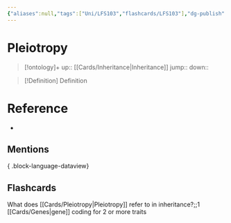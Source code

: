 ```yaml
---
{"aliases":null,"tags":["Uni/LFS103","flashcards/LFS103"],"dg-publish":true,"permalink":"/cards/pleiotropy/","dgPassFrontmatter":true}
---
```


# Pleiotropy

> [!ontology]+
> up:: [[Cards/Inheritance\|Inheritance]]
> jump:: 
> down:: 

> [!Definition] Definition

# Reference

- 

## Mentions


{ .block-language-dataview}

## Flashcards

What does [[Cards/Pleiotropy\|Pleiotropy]] refer to in inheritance?;;1 [[Cards/Genes\|gene]] coding for 2 or more traits
<!--SR:!2024-07-11,7,150-->

